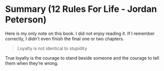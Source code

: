 # Summary (12 Rules For Life - Jordan Peterson)

Here is my only note on this book. I did not enjoy reading it. If I remember correctly, I didn't even finish the final
one or two chapters.

> Loyalty is not identical to stupidity

True loyalty is the courage to stand beside someone and the courage to tell them when they’re wrong.
